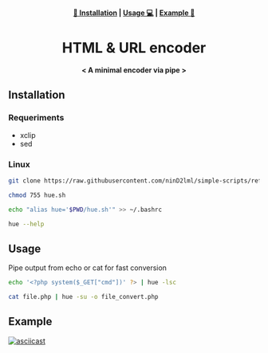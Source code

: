 <div align="center" markdown="1">

 <b><a href="#installation">📁 Installation</a> | <a href="#usage">Usage 💻</a> | <a href="#example">Example 📂</a></b>
 
 # HTML & URL encoder
 **&lt; A minimal encoder via pipe &gt;**

</div>

## Installation

### Requeriments
- xclip
- sed

### Linux

```bash
git clone https://raw.githubusercontent.com/ninD2lml/simple-scripts/refs/heads/main/hue/hue.sh
```
```bash
chmod 755 hue.sh
```
```bash
echo "alias hue='$PWD/hue.sh'" >> ~/.bashrc
```
```bash
hue --help
```

## Usage

Pipe output from echo or cat for fast conversion
```bash
echo '<?php system($_GET["cmd"])' ?> | hue -lsc
```
```bash
cat file.php | hue -su -o file_convert.php
```

## Example

[![asciicast](https://asciinema.org/a/zHFwm4qcmsLFB0KXYDyInZ5s3.svg)](https://asciinema.org/a/zHFwm4qcmsLFB0KXYDyInZ5s3)
